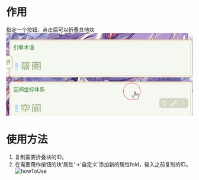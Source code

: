 # 作用 
指定一个按钮，点击后可以折叠其他块
![useage](https://github.com/AirParty/siyuan-plugin-fold-button/blob/main/useage.gif)
# 使用方法
1. 复制需要折叠块的ID。
2. 在需要用作按钮的块'属性'->'自定义'添加新的属性fold，输入之前复制的ID。
![howToUse](https://github.com/AirParty/siyuan-plugin-fold-button/blob/main/howToUse.gif)